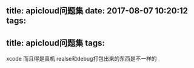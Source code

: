 title: apicloud问题集
date: 2017-08-07 10:20:12
tags:
---
title: apicloud问题集
tags:
---

xcode 而且得是真机
realse和debug打包出来的东西是不一样的